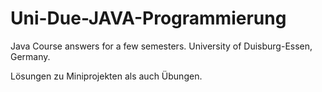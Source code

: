 # Uni-Due-JAVA-Programmierung

Java Course answers for a few semesters. University of Duisburg-Essen, Germany.

Lösungen zu Miniprojekten als auch Übungen.
